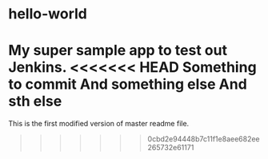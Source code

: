 # hello-world
My super sample app to test out Jenkins.
<<<<<<< HEAD
Something to commit
And something else
And sth else
=======

This is the first modified version of master readme file. 
>>>>>>> 0cbd2e94448b7c11f1e8aee682ee265732e61171
